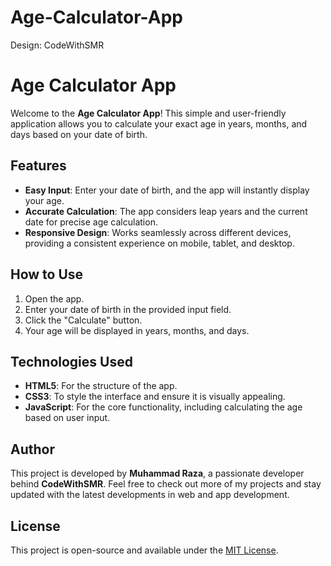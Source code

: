 # Age-Calculator-App
Design: CodeWithSMR
# Age Calculator App

Welcome to the **Age Calculator App**! This simple and user-friendly application allows you to calculate your exact age in years, months, and days based on your date of birth.

## Features

- **Easy Input**: Enter your date of birth, and the app will instantly display your age.
- **Accurate Calculation**: The app considers leap years and the current date for precise age calculation.
- **Responsive Design**: Works seamlessly across different devices, providing a consistent experience on mobile, tablet, and desktop.

## How to Use

1. Open the app.
2. Enter your date of birth in the provided input field.
3. Click the "Calculate" button.
4. Your age will be displayed in years, months, and days.

## Technologies Used

- **HTML5**: For the structure of the app.
- **CSS3**: To style the interface and ensure it is visually appealing.
- **JavaScript**: For the core functionality, including calculating the age based on user input.

## Author

This project is developed by **Muhammad Raza**, a passionate developer behind **CodeWithSMR**. Feel free to check out more of my projects and stay updated with the latest developments in web and app development.

## License

This project is open-source and available under the [MIT License](LICENSE).

